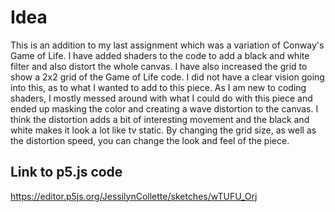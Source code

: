 # Idea
This is an addition to my last assignment which was a variation of Conway's Game of Life. I have added shaders to the code to add a black and white filter and also distort the whole canvas. I have also increased the grid to show a 2x2 grid of the Game of Life code. I did not have a clear vision going into this, as to what I wanted to add to this piece. As I am new to coding shaders, I mostly messed around with what I could do with this piece and ended up masking the color and creating a wave distortion to the canvas. I think the distortion adds a bit of interesting movement and the black and white makes it look a lot like tv static. By changing the grid size, as well as the distortion speed, you can change the look and feel of the piece. 

## Link to p5.js code
https://editor.p5js.org/JessilynCollette/sketches/wTUFU_Orj

